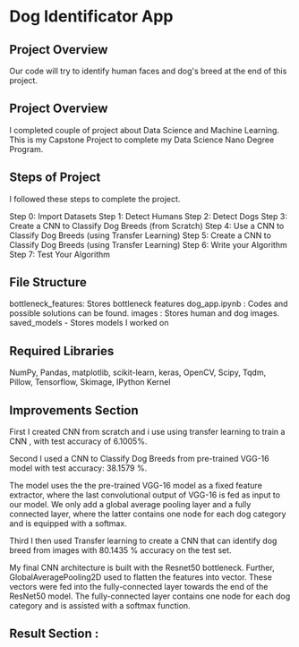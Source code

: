# Dog Identificator App
## Project Overview

Our code will try to identify human faces and dog's breed at the end of this project.

## Project Overview

I completed couple of project about Data Science and Machine Learning. This is my Capstone Project to complete my Data Science Nano Degree Program.

## Steps of Project

I followed these steps to complete the project.

Step 0: Import Datasets
Step 1: Detect Humans
Step 2: Detect Dogs
Step 3: Create a CNN to Classify Dog Breeds (from Scratch)
Step 4: Use a CNN to Classify Dog Breeds (using Transfer Learning)
Step 5: Create a CNN to Classify Dog Breeds (using Transfer Learning)
Step 6: Write your Algorithm
Step 7: Test Your Algorithm


## File Structure

bottleneck_features: Stores bottleneck features
dog_app.ipynb : Codes and possible solutions can be found.
images : Stores human and dog images.
saved_models - Stores models I worked on

## Required Libraries

NumPy, Pandas, matplotlib, scikit-learn, keras, OpenCV, Scipy, Tqdm, Pillow, Tensorflow, Skimage, IPython Kernel

## Improvements Section

First I created CNN from scratch and i use using transfer learning to train a CNN , with test accuracy of 6.1005%. 

Second I used a CNN to Classify Dog Breeds from pre-trained VGG-16 model with test accuracy: 38.1579 %.

The model uses the the pre-trained VGG-16 model as a fixed feature extractor, where the last convolutional output of VGG-16 is fed as input to our model. We only add a global average pooling layer and a fully connected layer, where the latter contains one node for each dog category and is equipped with a softmax.

Third I then used Transfer learning to create a CNN that can identify dog breed from images with 80.1435 % accuracy on the test set.

My final CNN architecture is built with the Resnet50 bottleneck. Further, GlobalAveragePooling2D used to flatten the features into vector. These vectors were fed into the fully-connected layer towards the end of the ResNet50 model. The fully-connected layer contains one node for each dog category and is assisted with a softmax function.

## Result Section :



